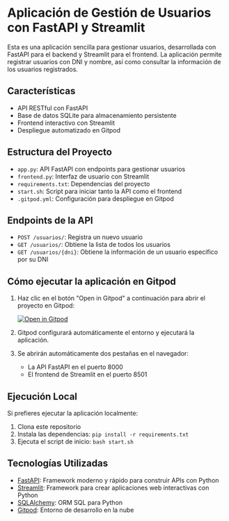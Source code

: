 # Aplicación de Gestión de Usuarios con FastAPI y Streamlit

Esta es una aplicación sencilla para gestionar usuarios, desarrollada con FastAPI para el backend y Streamlit para el frontend. La aplicación permite registrar usuarios con DNI y nombre, así como consultar la información de los usuarios registrados.

## Características

- API RESTful con FastAPI
- Base de datos SQLite para almacenamiento persistente
- Frontend interactivo con Streamlit
- Despliegue automatizado en Gitpod

## Estructura del Proyecto

- `app.py`: API FastAPI con endpoints para gestionar usuarios
- `frontend.py`: Interfaz de usuario con Streamlit
- `requirements.txt`: Dependencias del proyecto
- `start.sh`: Script para iniciar tanto la API como el frontend
- `.gitpod.yml`: Configuración para despliegue en Gitpod

## Endpoints de la API

- `POST /usuarios/`: Registra un nuevo usuario
- `GET /usuarios/`: Obtiene la lista de todos los usuarios
- `GET /usuarios/{dni}`: Obtiene la información de un usuario específico por su DNI

## Cómo ejecutar la aplicación en Gitpod

1. Haz clic en el botón "Open in Gitpod" a continuación para abrir el proyecto en Gitpod:

   [![Open in Gitpod](https://gitpod.io/button/open-in-gitpod.svg)](https://gitpod.io/#https://github.com/USUARIO/REPOSITORIO)

2. Gitpod configurará automáticamente el entorno y ejecutará la aplicación.
3. Se abrirán automáticamente dos pestañas en el navegador:
   - La API FastAPI en el puerto 8000
   - El frontend de Streamlit en el puerto 8501

## Ejecución Local

Si prefieres ejecutar la aplicación localmente:

1. Clona este repositorio
2. Instala las dependencias: `pip install -r requirements.txt`
3. Ejecuta el script de inicio: `bash start.sh`

## Tecnologías Utilizadas

- [FastAPI](https://fastapi.tiangolo.com/): Framework moderno y rápido para construir APIs con Python
- [Streamlit](https://streamlit.io/): Framework para crear aplicaciones web interactivas con Python
- [SQLAlchemy](https://www.sqlalchemy.org/): ORM SQL para Python
- [Gitpod](https://www.gitpod.io/): Entorno de desarrollo en la nube
